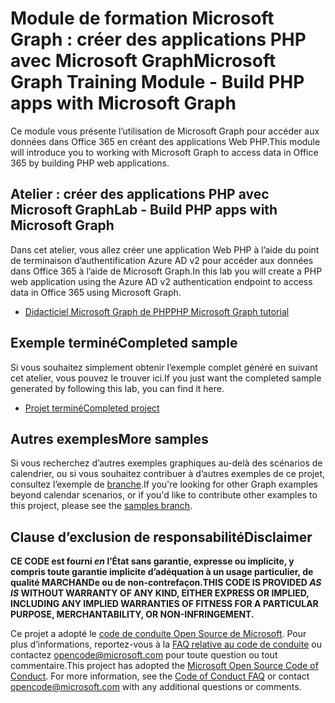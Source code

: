 # <a name="microsoft-graph-training-module---build-php-apps-with-microsoft-graph"></a><span data-ttu-id="62a2a-101">Module de formation Microsoft Graph : créer des applications PHP avec Microsoft Graph</span><span class="sxs-lookup"><span data-stu-id="62a2a-101">Microsoft Graph Training Module - Build PHP apps with Microsoft Graph</span></span>

<span data-ttu-id="62a2a-102">Ce module vous présente l’utilisation de Microsoft Graph pour accéder aux données dans Office 365 en créant des applications Web PHP.</span><span class="sxs-lookup"><span data-stu-id="62a2a-102">This module will introduce you to working with Microsoft Graph to access data in Office 365 by building PHP web applications.</span></span>

## <a name="lab---build-php-apps-with-microsoft-graph"></a><span data-ttu-id="62a2a-103">Atelier : créer des applications PHP avec Microsoft Graph</span><span class="sxs-lookup"><span data-stu-id="62a2a-103">Lab - Build PHP apps with Microsoft Graph</span></span>

<span data-ttu-id="62a2a-104">Dans cet atelier, vous allez créer une application Web PHP à l’aide du point de terminaison d’authentification Azure AD v2 pour accéder aux données dans Office 365 à l’aide de Microsoft Graph.</span><span class="sxs-lookup"><span data-stu-id="62a2a-104">In this lab you will create a PHP web application using the Azure AD v2 authentication endpoint to access data in Office 365 using Microsoft Graph.</span></span>

- [<span data-ttu-id="62a2a-105">Didacticiel Microsoft Graph de PHP</span><span class="sxs-lookup"><span data-stu-id="62a2a-105">PHP Microsoft Graph tutorial</span></span>](https://docs.microsoft.com/graph/training/php-tutorial)

## <a name="completed-sample"></a><span data-ttu-id="62a2a-106">Exemple terminé</span><span class="sxs-lookup"><span data-stu-id="62a2a-106">Completed sample</span></span>

<span data-ttu-id="62a2a-107">Si vous souhaitez simplement obtenir l’exemple complet généré en suivant cet atelier, vous pouvez le trouver ici.</span><span class="sxs-lookup"><span data-stu-id="62a2a-107">If you just want the completed sample generated by following this lab, you can find it here.</span></span>

- [<span data-ttu-id="62a2a-108">Projet terminé</span><span class="sxs-lookup"><span data-stu-id="62a2a-108">Completed project</span></span>](demo)

## <a name="more-samples"></a><span data-ttu-id="62a2a-109">Autres exemples</span><span class="sxs-lookup"><span data-stu-id="62a2a-109">More samples</span></span>

<span data-ttu-id="62a2a-110">Si vous recherchez d’autres exemples graphiques au-delà des scénarios de calendrier, ou si vous souhaitez contribuer à d’autres exemples de ce projet, consultez l’exemple de [branche](https://github.com/microsoftgraph/msgraph-training-phpapp/tree/samples).</span><span class="sxs-lookup"><span data-stu-id="62a2a-110">If you're looking for other Graph examples beyond calendar scenarios, or if you'd like to contribute other examples to this project, please see the [samples branch](https://github.com/microsoftgraph/msgraph-training-phpapp/tree/samples).</span></span>

## <a name="disclaimer"></a><span data-ttu-id="62a2a-111">Clause d’exclusion de responsabilité</span><span class="sxs-lookup"><span data-stu-id="62a2a-111">Disclaimer</span></span>

<span data-ttu-id="62a2a-112">**CE CODE est fourni *en* l’État sans garantie, expresse ou implicite, y compris toute garantie implicite d’adéquation à un usage particulier, de qualité MARCHANDe ou de non-contrefaçon.**</span><span class="sxs-lookup"><span data-stu-id="62a2a-112">**THIS CODE IS PROVIDED *AS IS* WITHOUT WARRANTY OF ANY KIND, EITHER EXPRESS OR IMPLIED, INCLUDING ANY IMPLIED WARRANTIES OF FITNESS FOR A PARTICULAR PURPOSE, MERCHANTABILITY, OR NON-INFRINGEMENT.**</span></span>

<span data-ttu-id="62a2a-p101">Ce projet a adopté le [code de conduite Open Source de Microsoft](https://opensource.microsoft.com/codeofconduct/). Pour plus d’informations, reportez-vous à la [FAQ relative au code de conduite](https://opensource.microsoft.com/codeofconduct/faq/) ou contactez [opencode@microsoft.com](mailto:opencode@microsoft.com) pour toute question ou tout commentaire.</span><span class="sxs-lookup"><span data-stu-id="62a2a-p101">This project has adopted the [Microsoft Open Source Code of Conduct](https://opensource.microsoft.com/codeofconduct/). For more information, see the [Code of Conduct FAQ](https://opensource.microsoft.com/codeofconduct/faq/) or contact [opencode@microsoft.com](mailto:opencode@microsoft.com) with any additional questions or comments.</span></span>
